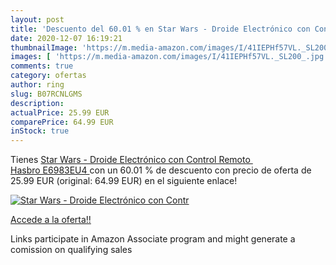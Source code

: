 ```yaml
---
layout: post
title: 'Descuento del 60.01 % en Star Wars - Droide Electrónico con Contr'
date: 2020-12-07 16:19:21
thumbnailImage: 'https://m.media-amazon.com/images/I/41IEPHf57VL._SL200_.jpg'
images: [ 'https://m.media-amazon.com/images/I/41IEPHf57VL._SL200_.jpg' ]
comments: true
category: ofertas
author: ring
slug: B07RCNLGMS
description:
actualPrice: 25.99 EUR
comparePrice: 64.99 EUR
inStock: true
---
```


Tienes [Star Wars - Droide Electrónico con Control Remoto  Hasbro E6983EU4 ](https://www.amazon.es/dp/B07RCNLGMS/?tag=tolees-21) con un 60.01 % de descuento con precio de oferta de 25.99 EUR (original: 64.99 EUR) en el siguiente enlace!

[![Star Wars - Droide Electrónico con Contr](https://m.media-amazon.com/images/I/41IEPHf57VL._SL200_.jpg)](https://www.amazon.es/dp/B07RCNLGMS/?tag=tolees-21)

[Accede a la oferta!!](https://www.amazon.es/dp/B07RCNLGMS/?tag=tolees-21)

Links participate in Amazon Associate program and might generate a comission on qualifying sales


